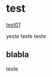 # test

[test01](https://www.notion.so/test01-a72a7221affd4a04b4cba691794702a2?pvs=21)

yeste teste teste

## blabla

teste